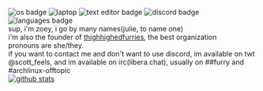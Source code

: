![os badge](https://img.shields.io/badge/OS-Windows%2010-informational) ![laptop](https://img.shields.io/badge/Laptop%20OS-Arch-%231793d1) ![text editor badge](https://img.shields.io/badge/Text%20editor-vim-green) ![discord badge](https://img.shields.io/badge/discord-Julie%20Pilgrim%233328-blue) ![languages badge](https://img.shields.io/badge/Languages-Javascript-blueviolet)   
sup, i'm zoey, i go by many names(julie, to name one) \
i'm also the founder of [thighhighedfurries](https://github.com/thighhighedfurries), the best organization \
pronouns are she/they. \
if you want to contact me and don't want to use discord, im available on twt @scott_feels, and im available on irc(libera.chat), usually on ##furry and #archlinux-offtopic  
[![ github stats](https://github-readme-stats.vercel.app/api?username=zoey-on-github&theme=gruvbox&show_icons=true)](https://github.com/anuraghazra/github-readme-stats) 
<!---
zoey-on-github/zoey-on-github is a ✨ special ✨ repository because its `README.md` (this file) appears on your GitHub profile.
You can click the Preview link to take a look at your changes.
--->
